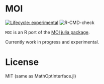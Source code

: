 
<!-- README.md is generated from README.Rmd. Please edit that file -->

# MOI

<!-- badges: start -->

[![Lifecycle:
experimental](https://img.shields.io/badge/lifecycle-experimental-orange.svg)](https://www.tidyverse.org/lifecycle/#experimental)
![R-CMD-check](https://github.com/r-opt/MOI/workflows/R-CMD-check/badge.svg)
<!-- badges: end -->

`MOI` is an R port of the [MOI julia
package](https://github.com/JuliaOpt/MathOptInterface.jl).

Currently work in progress and experimental.

# License

MIT (same as MathOptInterface.jl)
